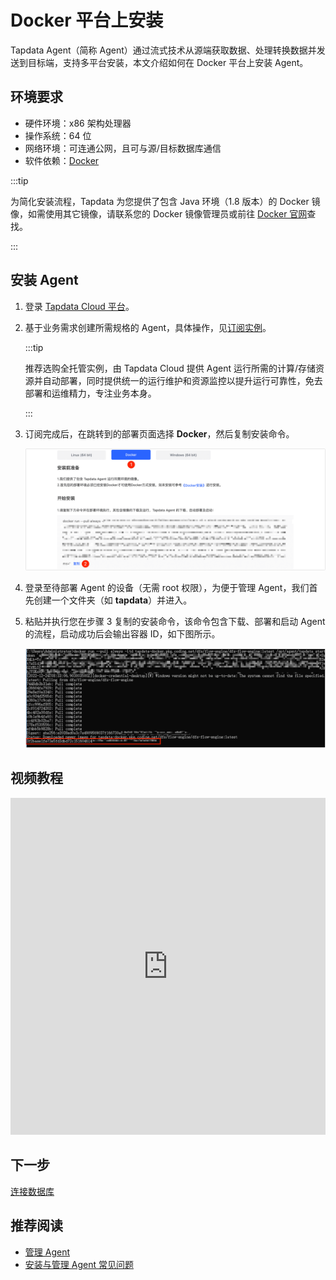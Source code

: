 # Docker 平台上安装

Tapdata Agent（简称 Agent）通过流式技术从源端获取数据、处理转换数据并发送到目标端，支持多平台安装，本文介绍如何在 Docker 平台上安装 Agent。

## 环境要求

- 硬件环境：x86 架构处理器
- 操作系统：64 位
- 网络环境：可连通公网，且可与源/目标数据库通信
- 软件依赖：[Docker](https://docs.docker.com/get-docker/)

:::tip

为简化安装流程，Tapdata 为您提供了包含 Java 环境（1.8 版本）的 Docker 镜像，如需使用其它镜像，请联系您的 Docker 镜像管理员或前往 [Docker 官网](https://hub.docker.com/search)查找。

:::

## 安装 Agent

1. 登录 [Tapdata Cloud 平台](https://cloud.tapdata.net/console/v3/)。

2. 基于业务需求创建所需规格的 Agent，具体操作，见[订阅实例](../../billing/purchase.md)。

   :::tip

   推荐选购全托管实例，由 Tapdata Cloud 提供 Agent 运行所需的计算/存储资源并自动部署，同时提供统一的运行维护和资源监控以提升运行可靠性，免去部署和运维精力，专注业务本身。

   :::

3. 订阅完成后，在跳转到的部署页面选择 **Docker**，然后复制安装命令。

   ![复制安装命令](../../images/agent_on_docker_cn.png)

4. 登录至待部署 Agent 的设备（无需 root 权限），为便于管理 Agent，我们首先创建一个文件夹（如 **tapdata**）并进入。

5. 粘贴并执行您在步骤 3 复制的安装命令，该命令包含下载、部署和启动 Agent 的流程，启动成功后会输出容器 ID，如下图所示。

   ![Agent 启动成功](../../images/agent_started_on_docker.png)



## 视频教程

<iframe      src="https://20778419.s21v.faiusr.com/58/2/ABUIABA6GAAgpJSHkQYo-p_9KA.mp4"   width="100%"      height="539"      frameborder="0"    allowfullscreen="true"  > </iframe>



## 下一步

[连接数据库](../connect-database.md)

## 推荐阅读

* [管理 Agent](../../user-guide/manage-agent.md)
* [安装与管理 Agent 常见问题](../../faq/agent-installation.md)
